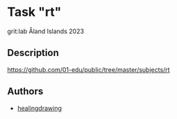 # Task "rt"
grit:lab Åland Islands 2023

## Description
https://github.com/01-edu/public/tree/master/subjects/rt

## Authors
- [healingdrawing](https://healingdrawing.github.io)